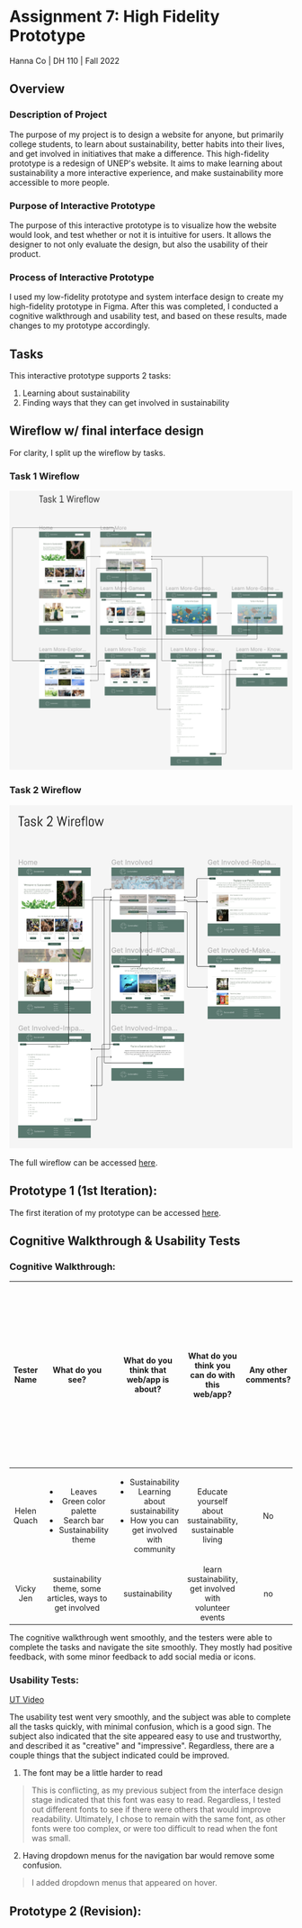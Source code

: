 # Assignment 7: High Fidelity Prototype
Hanna Co | DH 110 | Fall 2022

## Overview
### Description of Project
The purpose of my project is to design a website for anyone, but primarily college students, to learn about sustainability, better habits into their lives, and get involved in initiatives that make a difference. This high-fidelity prototype is a redesign of UNEP's website. It aims to make learning about sustainability a more interactive experience, and make sustainability more accessible to more people.

### Purpose of Interactive Prototype
The purpose of this interactive prototype is to visualize how the website would look, and test whether or not it is intuitive for users. It allows the designer to not only evaluate the design, but also the usability of their product.

### Process of Interactive Prototype
I used my low-fidelity prototype and system interface design to create my high-fidelity prototype in Figma. After this was completed, I conducted a cognitive walkthrough and usability test, and based on these results, made changes to my prototype accordingly.

## Tasks
This interactive prototype supports 2 tasks:
1. Learning about sustainability
2. Finding ways that they can get involved in sustainability

## Wireflow w/ final interface design
For clarity, I split up the wireflow by tasks.

### Task 1 Wireflow

![image](https://github.com/hannaco/DH110/blob/main/Assignment7/Task_1_Wireflow.png)

### Task 2 Wireflow

![image](https://github.com/hannaco/DH110/blob/main/Assignment7/Task_2_Wireflow.png)

The full wireflow can be accessed [here](https://www.figma.com/file/4rT9E9P4oMUs3jBchIPTN9/DH-110-Assignment-7-Wireflows?node-id=0%3A1).

## Prototype 1 (1st Iteration):
The first iteration of my prototype can be accessed [here](https://www.figma.com/proto/MpXh0UckAMhi8G7RhVRBIo/DH-110-Assignment-7?node-id=9%3A1157&scaling=scale-down&page-id=0%3A1&starting-point-node-id=9%3A1157).

## Cognitive Walkthrough & Usability Tests

### Cognitive Walkthrough:

| Tester Name | What do you see? | What do you think that web/app is about? | What do you think you can do with this web/app? | Any other comments? | Is there any point that the users may not understand what this screen(feedback) is about? | Is there any point that the users may not recognize where to click or select? | Is there any point that the users may feel lost and may not sure whether the progress is being made toward what they want to achieve? | Is there any point that the users would not know what to do the next step? | Is there any point that is not clear where to return or missing back-flow of cancel or exit? | Is there anything inconsistent, missing, or confusing? | Any other comments? |
| :-: | :-: | :-: | :-: | :-: | :-: | :-: | :-: | :-: | :-: | :-: | :-: |
| Helen Quach | <ul><li>Leaves</li><li>Green color palette</li><li>Search bar</li><li>Sustainability theme</li></ul> | <ul><li>Sustainability</li><li>Learning about sustainability</li><li>How you can get involved with community</li></ul> | Educate yourself about sustainability, sustainable living | No | No there is no point where users may not understand | No the buttons are very obviously labeled | No there is a very clear flow | No | No | No | No |
| Vicky Jen   | sustainability theme, some articles, ways to get involved | sustainability | learn sustainability, get involved with volunteer events | no | yes its very straight forward and clear | no, it is very self explanatory | no, the user can feel the progress being made | no | no | no | no |

The cognitive walkthrough went smoothly, and the testers were able to complete the tasks and navigate the site smoothly. They mostly had positive feedback, with some minor feedback to add social media or icons. 

### Usability Tests:
[UT Video](https://drive.google.com/file/d/14xVOs3Z59G1sxIiKS0tIrc9Z2rJi9eCG/view?usp=sharing)

The usability test went very smoothly, and the subject was able to complete all the tasks quickly, with minimal confusion, which is a good sign. The subject also indicated that the site appeared easy to use and trustworthy, and described it as "creative" and "impressive". Regardless, there are a couple things that the subject indicated could be improved.
1. The font may be a little harder to read
> This is conflicting, as my previous subject from the interface design stage indicated that this font was easy to read. Regardless, I tested out different fonts to see if there were others that would improve readability. Ultimately, I chose to remain with the same font, as other fonts were too complex, or were too difficult to read when the font was small.
2. Having dropdown menus for the navigation bar would remove some confusion.
> I added dropdown menus that appeared on hover.

## Prototype 2 (Revision):
